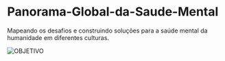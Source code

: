 # Panorama-Global-da-Saude-Mental
Mapeando os desafios e construindo soluções para a saúde mental da humanidade em diferentes culturas.

![OBJETIVO](https://github.com/allisson2156/Panorama-Global-da-Saude-Mental/assets/45903884/8b7f3712-822a-4835-a6b7-15649791d53a)
